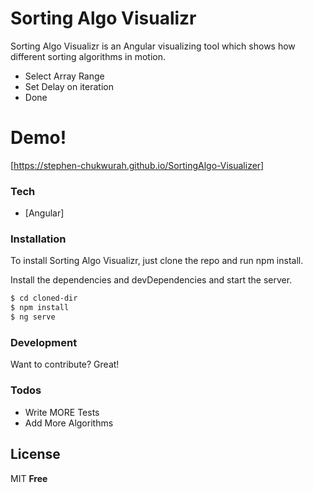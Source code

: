 # Sorting Algo Visualizr
Sorting Algo Visualizr is an Angular visualizing tool which shows how different sorting algorithms in motion.

  - Select Array Range
  - Set Delay on iteration
  - Done

# Demo!
[https://stephen-chukwurah.github.io/SortingAlgo-Visualizer]

### Tech
* [Angular]

### Installation
To install Sorting Algo Visualizr, just clone the repo and run npm install.

Install the dependencies and devDependencies and start the server.

```sh
$ cd cloned-dir
$ npm install 
$ ng serve
```

### Development
Want to contribute? Great!

### Todos
 - Write MORE Tests
 - Add More Algorithms

License
----
MIT
**Free**
